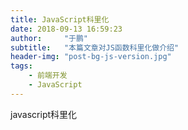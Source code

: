 ```yaml
---
title: JavaScript科里化
date: 2018-09-13 16:59:23
author:     "于鹏"
subtitle:   "本篇文章对JS函数科里化做介绍"
header-img: "post-bg-js-version.jpg"
tags:
    - 前端开发
    - JavaScript
---
```


javascript科里化